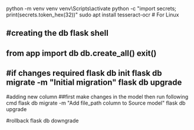 python -m venv venv
venv\Scripts\activate
python -c "import secrets; print(secrets.token_hex(32))"
sudo apt install tesseract-ocr  # For Linux



#creating the db
flask shell
----
from app import db
db.create_all()
exit()
----
#if changes required
flask db init
flask db migrate -m "Initial migration"
flask db upgrade
----
#adding new column
##first make changes in the model then run following cmd
flask db migrate -m "Add file_path column to Source model"
flask db upgrade

#rollback
flask db downgrade

